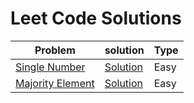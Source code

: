 # Leet Code Solutions

| Problem | solution | Type |
|---|---|---|
| [Single Number](https://leetcode.com/problems/single-number/) | [Solution](https://github.com/subratsir/DSA-JavaScript/blob/main/subratsir/leetcode/single-number.md) | Easy |
| [Majority Element](https://leetcode.com/problems/majority-element) | [Solution](https://github.com/subratsir/DSA-JavaScript/blob/main/subratsir/leetcode/majority-element.md) | Easy |
